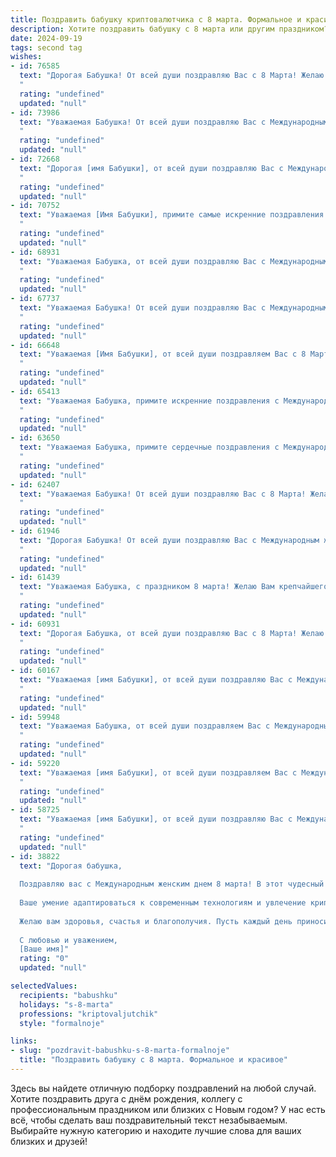 ```yaml
---
title: Поздравить бабушку криптовалютчика с 8 марта. Формальное и красивое
description: Хотите поздравить бабушку с 8 марта или другим праздником? Наш ИИ создаст незабываемое поздравление, а вы обязательно выделитесь среди других.  
date: 2024-09-19
tags: second tag
wishes:
- id: 76585
  text: "Дорогая Бабушка! От всей души поздравляю Вас с 8 Марта! Желаю Вам крепкого здоровья, душевного тепла и весеннего настроения. Пусть Ваш опыт и мудрость всегда будут для нас опорой. С праздником!
  "
  rating: "undefined"
  updated: "null"
- id: 73986
  text: "Уважаемая Бабушка! От всей души поздравляю Вас с Международным женским днем! Пусть этот день наполнит Вас радостью, теплом и заботой близких. Желаю Вам крепкого здоровья, благополучия и всех благ в Вашей жизни!
  "
  rating: "undefined"
  updated: "null"
- id: 72668
  text: "Дорогая [имя Бабушки], от всей души поздравляю Вас с Международным женским днем! Желаю Вам крепкого здоровья, неиссякаемой энергии, радости и душевного покоя. Пусть Ваша работа криптовалютчика приносит Вам успех и удовлетворение. Счастья Вам и благополучия!
  "
  rating: "undefined"
  updated: "null"
- id: 70752
  text: "Уважаемая [Имя Бабушки], примите самые искренние поздравления с Международным женским днем! Желаю Вам крепкого здоровья, весеннего настроения и неизменного оптимизма. Пусть каждый день приносит Вам радость, а забота и любовь окружающих согревают Вашу душу.
  "
  rating: "undefined"
  updated: "null"
- id: 68931
  text: "Уважаемая Бабушка, от всей души поздравляю Вас с Международным женским днем! Желаю Вам крепкого здоровья, благополучия, весеннего настроения и, конечно же, успехов в Вашей нелёгкой, но увлекательной работе криптовалютчика.
  "
  rating: "undefined"
  updated: "null"
- id: 67737
  text: "Уважаемая Бабушка! От всей души поздравляю Вас с Международным женским днем! Желаю Вам крепкого здоровья, душевного спокойствия и благополучия. Пусть Ваша жизнь будет наполнена любовью, радостью и счастьем. С праздником!
  "
  rating: "undefined"
  updated: "null"
- id: 66648
  text: "Уважаемая [Имя Бабушки], от всей души поздравляем Вас с 8 Марта! Желаем Вам крепкого здоровья, радости, благополучия и, конечно же, успехов в Вашем нелегком, но очень важном деле – криптоиндустрии. Пусть этот праздничный день подарит Вам множество приятных моментов и станет началом новой успешной главы!
  "
  rating: "undefined"
  updated: "null"
- id: 65413
  text: "Уважаемая Бабушка, примите искренние поздравления с Международным женским днем 8 марта! Желаю Вам крепкого здоровья, неисчерпаемой энергии, вдохновения и благополучия. Пусть ваш труд, в том числе в сфере криптовалют, всегда приносит плоды и радость!
  "
  rating: "undefined"
  updated: "null"
- id: 63650
  text: "Уважаемая Бабушка, примите сердечные поздравления с Международным женским днем! Пусть 8 Марта принесет Вам светлые эмоции, тепло и заботу близких, а удача и благополучие всегда сопровождают Вас. Желаю Вам крепкого здоровья, оптимизма и множества ярких моментов в жизни.
  "
  rating: "undefined"
  updated: "null"
- id: 62407
  text: "Уважаемая Бабушка! От всей души поздравляю Вас с 8 Марта! Желаю Вам крепкого здоровья, радости, благополучия и весеннего настроения. Пусть Ваша жизнь будет наполнена теплом, любовью и заботой.
  "
  rating: "undefined"
  updated: "null"
- id: 61946
  text: "Дорогая Бабушка! От всей души поздравляю Вас с Международным женским днем 8 Марта! Пусть этот день подарит Вам море улыбок, нежных слов и приятных эмоций. Желаю Вам крепкого здоровья, семейного благополучия и непрерывного роста в сфере криптовалют. Пусть каждый новый день будет наполнен вдохновением и удачей!
  "
  rating: "undefined"
  updated: "null"
- id: 61439
  text: "Уважаемая Бабушка, с праздником 8 марта! Желаю Вам крепчайшего здоровья, весеннего настроения и множества радостных событий. Пусть Ваша жизнь будет полна любви и благополучия, а работа криптовалютчика приносит Вам стабильный доход и удовлетворение!
  "
  rating: "undefined"
  updated: "null"
- id: 60931
  text: "Дорогая Бабушка, от всей души поздравляю Вас с 8 Марта! Желаю Вам крепкого здоровья, весеннего настроения и бесконечной радости в жизни. Пусть Ваша работа криптовалютчика приносит Вам стабильный доход и новые возможности. С праздником!
  "
  rating: "undefined"
  updated: "null"
- id: 60167
  text: "Уважаемая [имя Бабушки], от всей души поздравляю Вас с Международным женским днем 8 Марта! Желаю Вам крепкого здоровья, благополучия и весеннего настроения! Пусть Ваш труд криптовалютчика приносит Вам удовлетворение и финансовую стабильность.
  "
  rating: "undefined"
  updated: "null"
- id: 59948
  text: "Уважаемая Бабушка, от всей души поздравляем Вас с Международным женским днём 8 Марта! Желаем Вам крепкого здоровья,  радости,  успехов в Вашей  профессиональной деятельности криптовалютчика  и  всегда  оставаться  такой  же  яркой  и  позитивной  личностью.  Пусть  Ваша  жизнь  будет  наполнена  счастьем  и  любви!
  "
  rating: "undefined"
  updated: "null"
- id: 59220
  text: "Уважаемая [имя Бабушки], от всей души поздравляем Вас с Международным женским днем! Желаем Вам крепкого здоровья, неиссякаемого оптимизма и благополучия. Пусть Ваша жизнь будет наполнена радостью, любовью и  успехами во всех начинаниях.
  "
  rating: "undefined"
  updated: "null"
- id: 58725
  text: "Уважаемая [имя Бабушки], от всей души поздравляю Вас с Международным женским днем! Желаю Вам крепкого здоровья,  радости, душевного тепла и благополучия! Пусть Ваша жизнь будет наполнена любовью, заботой близких и яркими моментами!
  "
  rating: "undefined"
  updated: "null"
- id: 38822
  text: "Дорогая бабушка,
  
  Поздравляю вас с Международным женским днем 8 марта! В этот чудесный день хочется выразить вам свою безмерную любовь и признательность. Вы — свет в нашей жизни, ваша мудрость и поддержка вдохновляют нас на новые свершения.
  
  Ваше умение адаптироваться к современным технологиям и увлечение криптовалютами — это пример для всех нас. Вы проявляете активность и жизнелюбие, активно осваиваете новое, показывая, что в любом возрасте возможны достижения вершины.
  
  Желаю вам здоровья, счастья и благополучия. Пусть каждый день приносит радость, а ваши мечты сбываются.
  
  С любовью и уважением,
  [Ваше имя]"
  rating: "0"
  updated: "null"

selectedValues:
  recipients: "babushku"
  holidays: "s-8-marta"
  professions: "kriptovaljutchik"
  style: "formalnoje"

links:
- slug: "pozdravit-babushku-s-8-marta-formalnoje"
  title: "Поздравить бабушку с 8 марта. Формальное и красивое"
---
```


Здесь вы найдете отличную подборку поздравлений на любой случай. 
Хотите поздравить друга с днём рождения, коллегу с профессиональным праздником или близких с Новым годом? У нас есть всё, чтобы сделать ваш поздравительный текст незабываемым. Выбирайте нужную категорию и находите лучшие слова для ваших близких и друзей!
